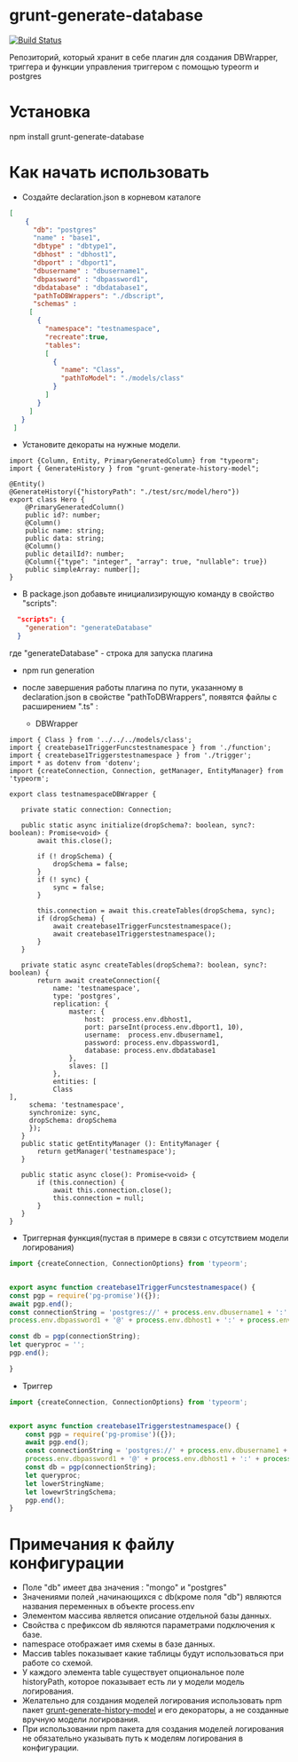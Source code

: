 # grunt-generate-database

[![Build Status](https://travis-ci.org/AbatapCompany/grunt-generate-history-model.svg?branch=master)](https://travis-ci.org/AbatapCompany/grunt-generate-database)

Репозиторий, который хранит в себе плагин для создания DBWrapper, триггера и функции управления триггером с помощью typeorm и postgres
# Установка

  npm install grunt-generate-database
  
# Как начать использовать
* Создайте declaration.json в корневом каталоге
```json
[
    {
      "db": "postgres"
      "name" : "base1",
      "dbtype" : "dbtype1",
      "dbhost" : "dbhost1",
      "dbport" : "dbport1",
      "dbusername" : "dbusername1",
      "dbpassword" : "dbpassword1",
      "dbdatabase" : "dbdatabase1",
      "pathToDBWrappers": "./dbscript",
      "schemas" : 
     [
       {
         "namespace": "testnamespace",
         "recreate":true,
         "tables":
         [
           {
             "name": "Class", 
             "pathToModel": "./models/class"
           }
         ]
       }
     ]
   }
 ]
``` 
* Установите декораты на нужные модели.
```typescripts
import {Column, Entity, PrimaryGeneratedColumn} from "typeorm";
import { GenerateHistory } from "grunt-generate-history-model";

@Entity()
@GenerateHistory({"historyPath": "./test/src/model/hero"})
export class Hero {
    @PrimaryGeneratedColumn()
    public id?: number;
    @Column()
    public name: string;
    public data: string;
    @Column()
    public detailId?: number;
    @Column({"type": "integer", "array": true, "nullable": true})
    public simpleArray: number[];
}
```
* В package.json добавьте инициализирующую команду в свойство "scripts":
```json
  "scripts": {
    "generation": "generateDatabase"
  }
  ```
  где "generateDatabase" - строка для запуска плагина
  
* npm run generation

* после завершения работы плагина по пути, указанному в declaration.json в свойстве "pathToDBWrappers", появятся файлы с расширением ".ts" :
    * DBWrapper
 ```typescripts
 import { Class } from '../../../models/class';
import { createbase1TriggerFuncstestnamespace } from './function';
import { createbase1Triggerstestnamespace } from './trigger';
import * as dotenv from 'dotenv';
import {createConnection, Connection, getManager, EntityManager} from 'typeorm';

export class testnamespaceDBWrapper {

    private static connection: Connection;

    public static async initialize(dropSchema?: boolean, sync?: boolean): Promise<void> {
        await this.close();

        if (! dropSchema) {
            dropSchema = false;
        }
        if (! sync) {
            sync = false;
        }

        this.connection = await this.createTables(dropSchema, sync);
        if (dropSchema) {
            await createbase1TriggerFuncstestnamespace();
            await createbase1Triggerstestnamespace();
        }
    }

    private static async createTables(dropSchema?: boolean, sync?: boolean) {
        return await createConnection({
            name: 'testnamespace',
            type: 'postgres',
            replication: {
                master: {
                    host:  process.env.dbhost1,
                    port: parseInt(process.env.dbport1, 10),
                    username:  process.env.dbusername1,
                    password: process.env.dbpassword1,
                    database: process.env.dbdatabase1
                },
                slaves: []
            },
            entities: [
            Class
],
      schema: 'testnamespace',
      synchronize: sync,
      dropSchema: dropSchema
      });
    }
    public static getEntityManager (): EntityManager {
        return getManager('testnamespace');
    }

    public static async close(): Promise<void> {
        if (this.connection) {
            await this.connection.close();
            this.connection = null;
        }
    }
}
 ```
   * Триггерная функция(пустая в примере в связи с отсутствием модели логирования)
```typescript
import {createConnection, ConnectionOptions} from 'typeorm';


export async function createbase1TriggerFuncstestnamespace() {
const pgp = require('pg-promise')({});
await pgp.end();
const connectionString = 'postgres://' + process.env.dbusername1 + ':' +
process.env.dbpassword1 + '@' + process.env.dbhost1 + ':' + process.env.dbport1 + '/' + process.env.dbdatabase1;

const db = pgp(connectionString);
let queryproc = '';
pgp.end();

}
```
   * Триггер
``` typescript
import {createConnection, ConnectionOptions} from 'typeorm';


export async function createbase1Triggerstestnamespace() {
    const pgp = require('pg-promise')({});
    await pgp.end();
    const connectionString = 'postgres://' + process.env.dbusername1 + ':' +
    process.env.dbpassword1 + '@' + process.env.dbhost1 + ':' + process.env.dbport1 + '/' + process.env.dbdatabase1;
    const db = pgp(connectionString);
    let queryproc;
    let lowerStringName;
    let lowewrStringSchema;
    pgp.end();
}
```
# Примечания к файлу конфигурации
* Поле "db" имеет два значения : "mongo" и "postgres"
* Значениями полей ,начинающихся с db(кроме поля "db") являются названия переменных в объекте process.env
* Элементом массива является описание отдельной базы данных.
* Свойства с префиксом db являются параметрами подключения к базе.
* namespace отображает имя схемы в базе данных.
* Массив tables показывает какие таблицы будут использоваться при работе со схемой.
* У каждого элемента table существует опциональное поле historyPath, которое показывает есть ли у модели модель логирования.
* Желательно для создания моделей логирования использовать npm пакет [grunt-generate-history-model](https://github.com/AbatapCompany/grunt-generate-history-model) и его декораторы, а не созданные вручную модели логирования.
* При использовании npm пакета для создания моделей логирования не обязательно указывать путь к моделям логирования в конфигурации.
